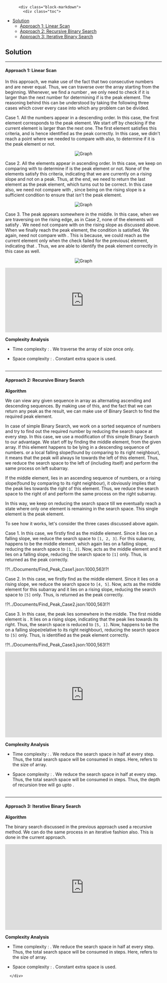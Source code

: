 <div class="article-body">
        
          <div class="block-markdown">
            <div class="toc">
<ul>
<li><a href="#solution">Solution</a><ul>
<li><a href="#approach-1-linear-scan">Approach 1: Linear Scan</a></li>
<li><a href="#approach-2-recursive-binary-search">Approach 2: Recursive Binary Search</a></li>
<li><a href="#approach-3-iterative-binary-search">Approach 3: Iterative Binary Search</a></li>
</ul>
</li>
</ul>
</div>
<h2 id="solution">Solution</h2>
<hr>
<h4 id="approach-1-linear-scan">Approach 1: Linear Scan</h4>
<p>In this approach, we make use of the fact that two consecutive numbers <script type="math/tex; mode=display">nums[j]</script> and <script type="math/tex; mode=display">nums[j + 1]</script> are never equal. Thus, we can traverse over the <script type="math/tex; mode=display">nums</script> array starting from the beginning. Whenever, we find a number <script type="math/tex; mode=display">nums[i]</script>, we only need to check if it is larger than the next number <script type="math/tex; mode=display">nums[i+1]</script> for determining if <script type="math/tex; mode=display">nums[i]</script> is the peak element. The reasoning behind this can be understood by taking the following three cases which cover every case into which any problem can be divided.</p>
<p>Case 1. All the numbers appear in a descending order. In this case, the first element corresponds to the peak element. We start off by checking if the current element is larger than the next one. The first element satisfies this criteria, and is hence identified as the peak correctly. In this case, we didn't reach a point where we needed to compare <script type="math/tex; mode=display">nums[i]</script> with <script type="math/tex; mode=display">nums[i-1]</script> also, to determine if it is the peak element or not.</p>
<p align="center"><img alt="Graph" src="../Figures/162/Find_Peak_Case1.PNG"></p>
<p>Case 2. All the elements appear in ascending order. In this case, we keep on comparing <script type="math/tex; mode=display">nums[i]</script> with <script type="math/tex; mode=display">nums[i+1]</script> to determine if <script type="math/tex; mode=display">nums[i]</script> is the peak element or not. None of the elements satisfy this criteria, indicating that we are currently on a rising slope and not on a peak. Thus, at the end, we need to return the last element as the peak element, which turns out to be correct. In this case also, we need not compare <script type="math/tex; mode=display">nums[i]</script> with <script type="math/tex; mode=display">nums[i-1]</script>, since being on the rising slope is a sufficient condition to ensure that <script type="math/tex; mode=display">nums[i]</script> isn't the peak element.</p>
<p align="center"><img alt="Graph" src="../Figures/162/Find_Peak_Case2.PNG"></p>
<p>Case 3. The peak appears somewhere in the middle. In this case, when we are traversing on the rising edge, as in Case 2, none of the elements will satisfy <script type="math/tex; mode=display">nums[i] > nums[i + 1]</script>. We need not compare <script type="math/tex; mode=display">nums[i]</script> with <script type="math/tex; mode=display">nums[i-1]</script> on the rising slope as discussed above. When we finally reach the peak element, the condition <script type="math/tex; mode=display">nums[i] > nums[i + 1]</script> is satisfied. We again, need not compare <script type="math/tex; mode=display">nums[i]</script> with <script type="math/tex; mode=display">nums[i-1]</script>. This is because, we could reach <script type="math/tex; mode=display">nums[i]</script> as the current element only when the check <script type="math/tex; mode=display">nums[i] > nums[i + 1]</script> failed for the previous(<script type="math/tex; mode=display">(i-1)^{th}</script> element, indicating that <script type="math/tex; mode=display">nums[i-1] < nums[i]</script>. Thus, we are able to identify the peak element correctly in this case as well.</p>
<p align="center"><img alt="Graph" src="../Figures/162/Find_Peak_Case3.PNG"></p>
<iframe src="https://leetcode.com/playground/MLfS4Quj/shared" frameborder="0" width="100%" height="208" name="MLfS4Quj"></iframe>

<p><strong>Complexity Analysis</strong></p>
<ul>
<li>
<p>Time complexity : <script type="math/tex; mode=display">O(n)</script>. We traverse the <script type="math/tex; mode=display">nums</script> array of size <script type="math/tex; mode=display">n</script> once only.</p>
</li>
<li>
<p>Space complexity : <script type="math/tex; mode=display">O(1)</script>. Constant extra space is used.
<br>
<br></p>
</li>
</ul>
<hr>
<h4 id="approach-2-recursive-binary-search">Approach 2: Recursive Binary Search</h4>
<p><strong>Algorithm</strong></p>
<p>We can view any given sequence in <script type="math/tex; mode=display">nums</script> array as alternating ascending and descending sequences. By making use of this, and the fact that we can return any peak as the result, we can make use of Binary Search to find the required peak element.</p>
<p>In case of simple Binary Search, we work on a sorted sequence of numbers and try to find out the required number by reducing the search space at every step. In this case, we use a modification of this simple Binary Search to our advantage. We start off by finding the middle element, <script type="math/tex; mode=display">mid</script> from the given <script type="math/tex; mode=display">nums</script> array. If this element happens to be lying in a descending sequence of numbers. or a local falling slope(found by comparing <script type="math/tex; mode=display">nums[i]</script> to its right neighbour), it means that the peak will always lie towards the left of this element. Thus, we reduce the search space to the left of <script type="math/tex; mode=display">mid</script>(including itself) and perform the same process on left subarray.</p>
<p>If the middle element, <script type="math/tex; mode=display">mid</script> lies in an ascending sequence of numbers, or a rising slope(found by comparing <script type="math/tex; mode=display">nums[i]</script> to its right neighbour), it obviously implies that the peak lies towards the right of this element. Thus, we reduce the search space to the right of <script type="math/tex; mode=display">mid</script> and perform the same process on the right subarray.</p>
<p>In this way, we keep on reducing the search space till we eventually reach a state where only one element is remaining in the search space. This single element is the peak element.</p>
<p>To see how it works, let's consider the three cases discussed above again.</p>
<p>Case 1. In this case, we firstly find <script type="math/tex; mode=display">3</script> as the middle element. Since it lies on a falling slope, we reduce the search space to <code>[1, 2, 3]</code>. For this subarray, <script type="math/tex; mode=display">2</script> happens to be the middle element, which again lies on a falling slope, reducing the search space to <code>[1, 2]</code>. Now, <script type="math/tex; mode=display">1</script> acts as the middle element and it lies on a falling slope, reducing the search space to <code>[1]</code> only. Thus, <script type="math/tex; mode=display">1</script> is returned as the peak correctly.</p>
<p>!?!../Documents/Find_Peak_Case1.json:1000,563!?!</p>
<p>Case 2. In this case, we firstly find <script type="math/tex; mode=display">3</script> as the middle element. Since it lies on a rising slope, we reduce the search space to <code>[4, 5]</code>. Now, <script type="math/tex; mode=display">4</script> acts as the middle element for this subarray and it lies on a rising slope, reducing the search space to <code>[5]</code> only. Thus, <script type="math/tex; mode=display">5</script> is returned as the peak correctly.</p>
<p>!?!../Documents/Find_Peak_Case2.json:1000,563!?!</p>
<p>Case 3. In this case, the peak lies somewhere in the middle. The first middle element is <script type="math/tex; mode=display">4</script>. It lies on a rising slope, indicating that the peak lies towards its right. Thus, the search space is reduced to <code>[5, 1]</code>. Now, <script type="math/tex; mode=display">5</script> happens to be the on a falling slope(relative to its right neighbour), reducing the search space to <code>[5]</code> only. Thus, <script type="math/tex; mode=display">5</script> is identified as the peak element correctly.</p>
<p>!?!../Documents/Find_Peak_Case3.json:1000,563!?!</p>
<iframe src="https://leetcode.com/playground/3MGjFqJ4/shared" frameborder="0" width="100%" height="276" name="3MGjFqJ4"></iframe>

<p><strong>Complexity Analysis</strong></p>
<ul>
<li>
<p>Time complexity : <script type="math/tex; mode=display">O\big(log_2(n)\big)</script>. We reduce the search space in half at every step. Thus, the total search space will be consumed in <script type="math/tex; mode=display">log_2(n)</script> steps. Here, <script type="math/tex; mode=display">n</script> refers to the size of <script type="math/tex; mode=display">nums</script> array.</p>
</li>
<li>
<p>Space complexity : <script type="math/tex; mode=display">O\big(log_2(n)\big)</script>. We reduce the search space in half at every step. Thus, the total search space will be consumed in <script type="math/tex; mode=display">log_2(n)</script> steps. Thus, the depth of recursion tree will go upto <script type="math/tex; mode=display">log_2(n)</script>.
<br>
<br></p>
</li>
</ul>
<hr>
<h4 id="approach-3-iterative-binary-search">Approach 3: Iterative Binary Search</h4>
<p><strong>Algorithm</strong></p>
<p>The binary search discussed in the previous approach used a recursive method. We can do the same process in an iterative fashion also. This is done in the current approach.</p>
<iframe src="https://leetcode.com/playground/EnevWycv/shared" frameborder="0" width="100%" height="276" name="EnevWycv"></iframe>

<p><strong>Complexity Analysis</strong></p>
<ul>
<li>
<p>Time complexity : <script type="math/tex; mode=display">O\big(log_2(n)\big)</script>. We reduce the search space in half at every step. Thus, the total search space will be consumed in <script type="math/tex; mode=display">log_2(n)</script> steps. Here, <script type="math/tex; mode=display">n</script> refers to the size of <script type="math/tex; mode=display">nums</script> array.</p>
</li>
<li>
<p>Space complexity : <script type="math/tex; mode=display">O(1)</script>. Constant extra space is used.</p>
</li>
</ul>
          </div>
        
      </div>